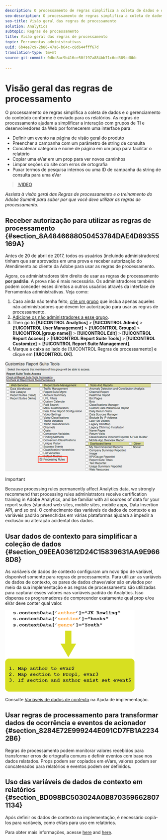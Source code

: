```yaml
---
description: O processamento de regras simplifica a coleta de dados e o gerenciamento do conteúdo conforme é enviado para os relatórios.
seo-description: O processamento de regras simplifica a coleta de dados e o gerenciamento do conteúdo conforme é enviado para os relatórios.
seo-title: Visão geral das regras de processamento
solution: Analytics
subtopic: Regras de processamento
title: Visão geral das regras de processamento
topic: Ferramentas administrativas
uuid: 6b4ee7c9-2b86-47a6-b64c-c8d644fff67d
translation-type: tm+mt
source-git-commit: 0dbc8ac9b416ce50f197a884bb71c6cd389cd0bb

---
```



# Visão geral das regras de processamento

O processamento de regras simplifica a coleta de dados e o gerenciamento do conteúdo conforme é enviado para os relatórios. As regras de processamento ajudam a simplificar a interação com grupos de TI e desenvolvedores da Web por fornecerem uma interface para:

* Definir um evento na página de visão geral do produto
* Preencher a campanha com um parâmetro de string de consulta
* Concatenar categoria e nome de página em um prop para facilitar o relatório
* Copiar uma eVar em um prop para ver novos caminhos
* Limpar seções do site com erros de ortografia
* Puxar termos de pesquisa internos ou uma ID de campanha da string de consulta para uma eVar

>[!VIDEO](https://tv.adobe.com/embed/1181/16506/)

*Assista à visão geral das Regras de processamento e o treinamento do Adobe Summit para saber por que você deve utilizar as regras de processamento.*

## Receber autorização para utilizar as regras de processamento {#section_8A4846688050453784DAE4D89355169A}

Antes de 20 de abril de 2017, todos os usuários (incluindo administradores) tinham que ser aprovados em uma prova e receber autorização do Atendimento ao cliente da Adobe para usar as regras de processamento.

Agora, os administradores têm direito de usar as regras de processamento **por padrão**. A prova não é mais necessária. Os administradores também podem conceder esses direitos a outros usuários através da interface de Ferramentas administrativas. Veja como:

1. Caso ainda não tenha feito, [crie um grupo](../../../admin/user-management2/c-user-groups/groups.md) que inclua apenas aqueles não administradores que devem ter autorização para usar as regras de processamento.
1. [Adicione os não administradores a esse grupo](../../../admin/user-management2/c-user-management/t-add-user-to-group.md).
1. Then go to **[!UICONTROL Analytics]** &gt; **[!UICONTROL Admin]** &gt; **[!UICONTROL User Management]** &gt; **[!UICONTROL Groups]** &gt; **[!UICONTROL[group name]]** &gt; **[!UICONTROL Edit]** &gt; **[!UICONTROL Report Access]** &gt; **[!UICONTROL Report Suite Tools]** &gt; **[!UICONTROL Customize]** &gt; **[!UICONTROL Report Suite Management]**.
1. Marque a caixa ao lado de [!UICONTROL Regras de processamento] e clique em **[!UICONTROL OK]**.

![](assets/processing-rules.png)

>[!IMPORTANT]
>
>Because processing rules permanently affect Analytics data, we strongly recommend that processing rules administrators receive certification training in Adobe Analytics, and be familiar with all sources of data for your report suites (standard web sites, mobile sites, mobile apps, Data Insertion API, and so on). O conhecimento das variáveis de dados de contexto e as variáveis padrão preenchidas em várias plataformas ajudará a impedir a exclusão ou alteração acidental dos dados.

## Usar dados de contexto para simplificar a coleção de dados {#section_09EEA03612D24C15839631AA9E9668D8}

As variáveis de dados de contexto configuram um novo tipo de variável, disponível somente para regras de processamento. Para utilizar as variáveis de dados de contexto, os pares de dados chave/valor são enviados por meio da sua implementação e as regras de processamento são utilizadas para capturar esses valores nas variáveis padrão do Analytics. Isso dispensa os programadores de compreender exatamente qual prop e/ou eVar deve conter qual valor.

![](assets/evar-context-map.png)

Consulte [Variáveis de dados de contexto](https://marketing.adobe.com/resources/help/en_US/sc/implement/context_data_variables.html) na Ajuda de implementação.

## Usar regras de processamento para transformar dados de ocorrência e eventos de acionador {#section_8284E72E999244E091CD7FB1A22342B6}

Regras de processamento podem monitorar valores recebidos para transformar erros de ortografia comuns e definir eventos com base nos dados relatados. Props podem ser copiados em eVars, valores podem ser concatenados para relatórios e eventos podem ser definidos.

## Uso das variáveis de dados de contexto em relatórios {#section_BD098BC503024A0B8703596628071134}

Após definir os dados de contexto na implementação, é necessário copiá-los para variáveis, como eVars para uso em relatórios.

Para obter mais informações, acesse [here](../../../admin/admin/c-processing-rules/processing-rules-examples/processing-rules-copy-context-data.md#concept_43AA4980A2D847D6A3BEC50BCC0780E7) and [here](../../../admin/admin/c-processing-rules/processing-rules-examples/processing-rules-copy-context-data-event.md#concept_359B4E165ED442938A8EB6A55A725682).
